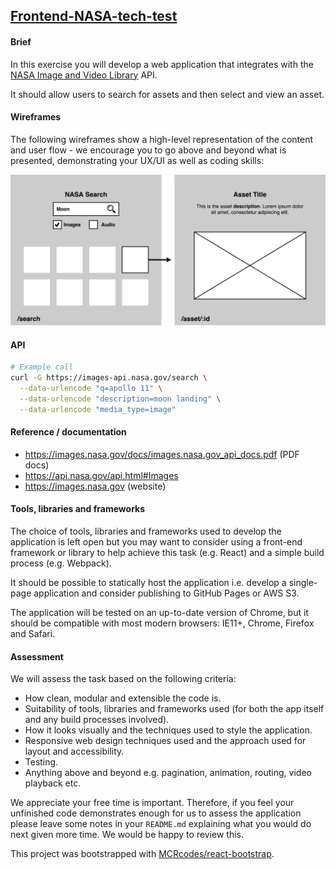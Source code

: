 ## [Frontend-NASA-tech-test](https://jsainsburyplc.github.io/front-end-test/)

#### Brief
In this exercise you will develop a web application that integrates with the [NASA Image and Video Library](https://api.nasa.gov/api.html#MarsPhotos) API.

It should allow users to search for assets and then select and view an asset.

#### Wireframes
The following wireframes show a high-level representation of the content and user flow - we encourage you to go above and beyond what is presented, demonstrating your UX/UI as well as coding skills:

![Wireframes](./wireframes.png)

#### API
```bash
# Example call
curl -G https://images-api.nasa.gov/search \
  --data-urlencode "q=apollo 11" \
  --data-urlencode "description=moon landing" \
  --data-urlencode "media_type=image"
```

#### Reference / documentation
- https://images.nasa.gov/docs/images.nasa.gov_api_docs.pdf (PDF docs)
- https://api.nasa.gov/api.html#Images
- https://images.nasa.gov (website)

#### Tools, libraries and frameworks
The choice of tools, libraries and frameworks used to develop the application is left open but you may want to consider using a front-end framework or library to help achieve this task (e.g. React) and a simple build process (e.g. Webpack).

It should be possible to statically host the application i.e. develop a single-page application and consider publishing to GitHub Pages or AWS S3.

The application will be tested on an up-to-date version of Chrome, but it should be compatible with most modern browsers: IE11+, Chrome, Firefox and Safari.

#### Assessment
We will assess the task based on the following criteria:
- How clean, modular and extensible the code is.
- Suitability of tools, libraries and frameworks used (for both the app itself and any build processes involved).
- How it looks visually and the techniques used to style the application.
- Responsive web design techniques used and the approach used for layout and accessibility.
- Testing.
- Anything above and beyond e.g. pagination, animation, routing, video playback etc.

We appreciate your free time is important. Therefore, if you feel your unfinished code demonstrates enough for us to assess the application please leave some notes in your `README.md` explaining what you would do next given more time. We would be happy to review this.

This project was bootstrapped with [MCRcodes/react-bootstrap](https://github.com/MCRcodes/react-bootstrap).
